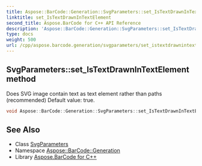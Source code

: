 ```yaml
---
title: Aspose::BarCode::Generation::SvgParameters::set_IsTextDrawnInTextElement method
linktitle: set_IsTextDrawnInTextElement
second_title: Aspose.BarCode for C++ API Reference
description: 'Aspose::BarCode::Generation::SvgParameters::set_IsTextDrawnInTextElement method. Does SVG image contain text as text element rather than paths (recommended) Default value: true in C++.'
type: docs
weight: 500
url: /cpp/aspose.barcode.generation/svgparameters/set_istextdrawnintextelement/
---
```

## SvgParameters::set_IsTextDrawnInTextElement method


Does SVG image contain text as text element rather than paths (recommended) Default value: true.

```cpp
void Aspose::BarCode::Generation::SvgParameters::set_IsTextDrawnInTextElement(bool value)
```

## See Also

* Class [SvgParameters](../)
* Namespace [Aspose::BarCode::Generation](../../)
* Library [Aspose.BarCode for C++](../../../)
